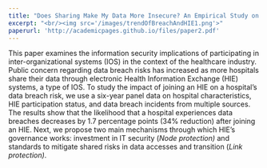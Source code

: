 ```yaml
---
title: "Does Sharing Make My Data More Insecure? An Empirical Study on Health Information Exchange and Data Breaches"
excerpt: "<br/><img src='/images/trendOfBreachAndHIE1.png'>"
paperurl: 'http://academicpages.github.io/files/paper2.pdf'
---
```



This paper examines the information security implications of participating in inter-organizational systems (IOS) in the context of the healthcare industry. Public concern regarding data breach risks has increased as more hospitals share their data through electronic Health Information Exchange (HIE) systems, a type of IOS. To study the impact of joining an HIE on a hospital’s data breach risk, we use a six-year panel data on hospital characteristics, HIE participation status, and data breach incidents from multiple sources. The results show that the likelihood that a hospital experiences data breaches decreases by 1.7 percentage points (34% reduction) after joining an HIE. Next, we propose two main mechanisms through which HIE’s governance works: investment in IT security (*Node protection)* and standards to mitigate shared risks in data accesses and transition (*Link protection)*.
